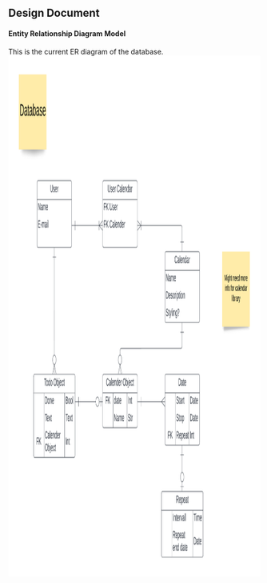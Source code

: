 <h2> Design Document </h2>

<h4> Entity Relationship Diagram Model </h4>

This is the current ER diagram of the database.
<img title="ER diagram" alt="Entity Relationship Diagram Model" src="/images/todo db diagram.png" width="1363" height="1038">

